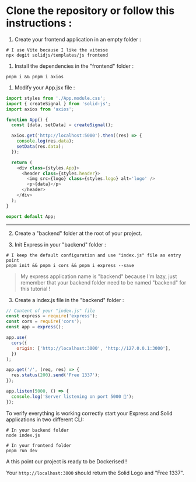 # Clone the repository or follow this instructions :

1. Create your frontend application in an empty folder :

```shell
# I use Vite because I like the vitesse
npx degit solidjs/templates/js frontend
```

1. Install the dependencies in the "frontend" folder :

```shell
pnpm i && pnpm i axios
```

1. Modify your App.jsx file :

```js
import styles from './App.module.css';
import { createSignal } from 'solid-js';
import axios from 'axios';

function App() {
  const [data, setData] = createSignal();

  axios.get('http://localhost:5000').then((res) => {
    console.log(res.data);
    setData(res.data);
  });

  return (
    <div class={styles.App}>
      <header class={styles.header}>
        <img src={logo} class={styles.logo} alt='logo' />
        <p>{data}</p>
      </header>
    </div>
  );
}

export default App;
```

---

2. Create a "backend" folder at the root of your project.

3. Init Express in your "backend" folder :

```shell
# I keep the default configuration and use "index.js" file as entry point
pnpm init && pnpm i cors && pnpm i express --save
```

> My express application name is "backend" because I'm lazy, just remember that your backend folder need to be named "backend" for this tutorial !

3. Create a index.js file in the "backend" folder :

```js
// Content of your "index.js" file
const express = require('express');
const cors = require('cors');
const app = express();

app.use(
  cors({
    origin: ['http://localhost:3000', 'http://127.0.0.1:3000'],
  })
);

app.get('/', (req, res) => {
  res.status(200).send('Free 1337');
});

app.listen(5000, () => {
  console.log('Server listening on port 5000 🍯');
});
```

To verify everything is working correctly start your Express and Solid applications in two different CLI:

```shell
# In your backend folder
node index.js

# In your frontend folder
pnpm run dev
```

A this point our project is ready to be Dockerised !

Your `http://localhost:3000` should return the Solid Logo and "Free 1337".
